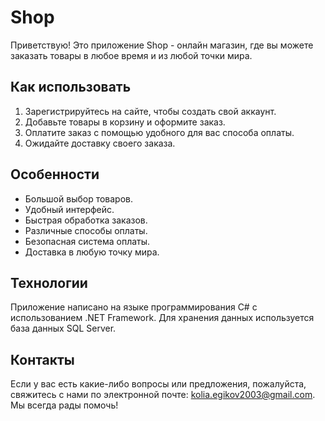 # Shop

Приветствую! Это приложение Shop - онлайн магазин, где вы можете заказать товары в любое время и из любой точки мира.

## Как использовать

1. Зарегистрируйтесь на сайте, чтобы создать свой аккаунт.
2. Добавьте товары в корзину и оформите заказ.
3. Оплатите заказ с помощью удобного для вас способа оплаты.
4. Ожидайте доставку своего заказа.

## Особенности

- Большой выбор товаров.
- Удобный интерфейс.
- Быстрая обработка заказов.
- Различные способы оплаты.
- Безопасная система оплаты.
- Доставка в любую точку мира.

## Технологии

Приложение написано на языке программирования C# с использованием .NET Framework. Для хранения данных используется база данных SQL Server.

## Контакты

Если у вас есть какие-либо вопросы или предложения, пожалуйста, свяжитесь с нами по электронной почте: kolia.egikov2003@gmail.com. Мы всегда рады помочь!
